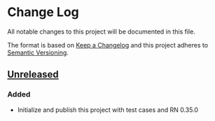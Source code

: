 # Change Log
All notable changes to this project will be documented in this file.

The format is based on [Keep a Changelog](http://keepachangelog.com/) 
and this project adheres to [Semantic Versioning](http://semver.org/).

## [Unreleased]
### Added
- Initialize and publish this project with test cases and RN 0.35.0

[Unreleased]: https://github.com/super-fe/superfe-compatible-rn-versions/compare/1.0.0...HEAD